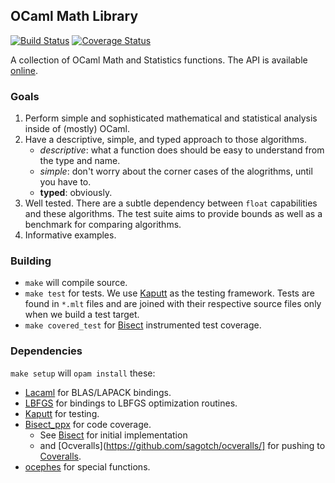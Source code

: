 OCaml Math Library
------------------

[![Build Status](https://travis-ci.org/rleonid/oml.svg)](https://travis-ci.org/rleonid/oml.svg?branch=master)
[![Coverage Status](https://coveralls.io/repos/rleonid/oml/badge.svg?branch=HEAD&service=github)](https://coveralls.io/github/rleonid/oml?branch=HEAD)


A collection of OCaml Math and Statistics functions.
The API is available [online](http://rleonid.github.io/oml/doc/index.html).

### Goals

  1. Perform simple and sophisticated mathematical and statistical analysis
      inside of (mostly) OCaml.
  2. Have a descriptive, simple, and typed approach to those algorithms.
      - _descriptive_: what a function does should be easy to understand from
        the type and name.
      - _simple_: don't worry about the corner cases of the alogrithms, until
        you have to.
      - __typed__: obviously.
  3. Well tested. There are a subtle dependency between `float` capabilities
     and these algorithms. The test suite aims to provide bounds as well as a
     benchmark for comparing algorithms.
  4. Informative examples.

### Building

  - `make` will compile source.
  - `make test` for tests.
        We use [Kaputt](http://kaputt.x9c.fr/) as the testing framework. Tests
        are found in `*.mlt` files and are joined with their respective source
        files only when we build a test target.
  - `make covered_test` for [Bisect](http://bisect.x9c.fr/) instrumented test
      coverage.

### Dependencies

  `make setup` will `opam install` these:

  - [Lacaml](https://github.com/mmottl/lacaml) for BLAS/LAPACK bindings.
  - [LBFGS](https://github.com/Chris00/L-BFGS-ocaml) for bindings to LBFGS
      optimization routines.
  - [Kaputt](http://kaputt.x9c.fr/) for testing.
  - [Bisect_ppx](https://github.com/rleonid/bisect_ppx) for code coverage.
      - See [Bisect](http://bisect.x9c.fr/) for initial implementation
      - and [Ocveralls](https://github.com/sagotch/ocveralls/] for pushing to
          [Coveralls](https://coveralls.io/).
  - [ocephes](https://github.com/rleonid/ocephes) for special functions.

